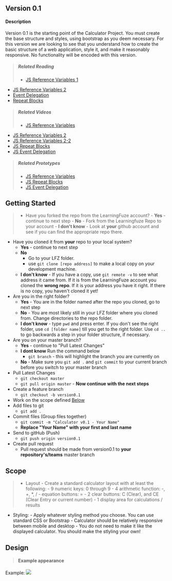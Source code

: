 ## Version 0.1
#### Description
Version 0.1 is the starting point of the Calculator Project. You must create the base structure and styles, using bootstrap as you deem necessary. For this version we are looking to see that you
understand how to create the basic structure of a web application, style it, and make it reasonably responsive.  No functionality will be encoded with this version.

> ##### Related Reading
> - <a href="https://drive.google.com/open?id=0B6piuc4O8oQmMmo1YkhQYjY1Rnc" target="_blank">JS Reference Variables 1</a>
- <a href="https://drive.google.com/open?id=0BwjF2I7CBLDVNTY1ZTBIOWNnbUk" target="_blank">JS Reference Variables 2</a>
- <a href="https://drive.google.com/open?id=0B7eOl4joefDuRTViMjhrcm9raDQ" target="_blank">Event Delegation</a>
- <a href="https://drive.google.com/open?id=0BwjF2I7CBLDVbG5jSkZzTFlHWlU" target="_blank">Repeat Blocks</a>

> ##### Related Videos
> - <a href="https://plus.google.com/events/cn0tp0a0484m5oq5ft23l5rrm68" target="_blank">JS Reference Variables</a>
- <a href="https://plus.google.com/events/cja0mfet542cvtmc5ompe24ahes" target="_blank">JS Reference Variables 2</a>
- <a href="https://plus.google.com/events/cg2n17hsqrj64cf4iekfo0j80us" target="_blank">JS Reference Variables 2-2</a>
- <a href="https://plus.google.com/events/cn0tp0a0484m5oq5ft23l5rrm68" target="_blank">JS Repeat Blocks</a>
- <a href="https://plus.google.com/events/c3nvb7sbb66rphgl2af2c2t1occ" target="_blank">JS Event Delegation</a>

> ##### Related Prototypes
> - <a href="https://github.com/Learning-Fuze/prototypes/tree/master/js_ref_data_types" target="_blank">JS Reference Variables</a>
> - <a href="https://github.com/Learning-Fuze/prototypes/tree/master/js_loops" target="_blank">JS Repeat Blocks</a>
> - <a href="https://github.com/Learning-Fuze/prototypes/tree/master/js_event_delegation" target="_blank">JS Event Delegation</a>

## Getting Started
> - Have you forked the repo from the LearningFuze account?
    - **Yes** - continue to next step
    - **No** - Fork from the Learningfuze Repo to your account
    - **I don't know** - Look at **your** github account and see if you can find the appropriate repo there.
- Have you cloned it from **your** repo to your local system?
    - **Yes** - continue to next step
    - **No** 
        - Go to your LFZ folder. 
        - use `git clone [repo address]` to make a local copy on your development machine.
    - **I don't know** - If you have a copy, use `git remote -v` to see what address it came from.  If it is from the LearningFuze account you cloned the **wrong repo**.  If it is your address you have it right.  If there is no copy, you haven't cloned it yet!
- Are you in the right folder?
    - **Yes** - You are in the folder named after the repo you cloned, go to next step
    - **No** - You are most likely still in your LFZ folder where you cloned from. Change directories to the repo folder.
    - **I don't know** - type `pwd` and press enter.  If you don't see the right folder, use `cd [folder name]` till you get to the right folder.  Use `cd ..` to go backwards a step in your folder structure, if necessary.
- Are you on your master branch?
    - **Yes** - continue to "Pull Latest Changes"
    - **I dont know** Run the command below
        - `git branch` - this will highlight the branch you are currently on
    - **No** - Make sure you `git add .` and `git commit` to your current branch before you switch to your master branch
- Pull Latest Changes
    - `git checkout master`
    - `git pull origin master` - **Now continue with the next steps**
- Create a feature branch
    - `git checkout -b version0.1`
- Work on the scope defined <a href="https://github.com/Learning-Fuze/SGT/tree/v.1#scope">Below</a>
- Add files to git
    - `git add .`
- Commit files (Group files together)
    - `git commit -m "Calculator v0.1 - Your Name"`
    - **Replace "Your Name" with your first and last name**
- Send to gitHub (Push)
    - `git push origin version0.1`
- Create pull request
    - Pull request should be made from version0.1 to **your repository's/teams** master branch

## Scope
> - Layout
    - Create a standard calculator layout with at least the following:
        - 9 numeric keys: 0 through 9
        - 4 arithmetic function: -, +, *, /
        - equation buttons: =
        - 2 clear buttons: C (Clear), and CE (Clear Entry or current number)
        - 1 display area for calculations / results
- Styling:
        - Apply whatever styling method you choose.  You can use standard CSS or Bootstrap
        - Calculator should be relatively responsive between mobile and desktop
        - You do not need to make it like the displayed calculator.  You should make the stlyling your own!
   

## Design
> #### Example appearance
Example: <img src="https://github.com/Learning-Fuze/calculator/blob/v0.1/assets/calculator_wf.png?raw=true">

